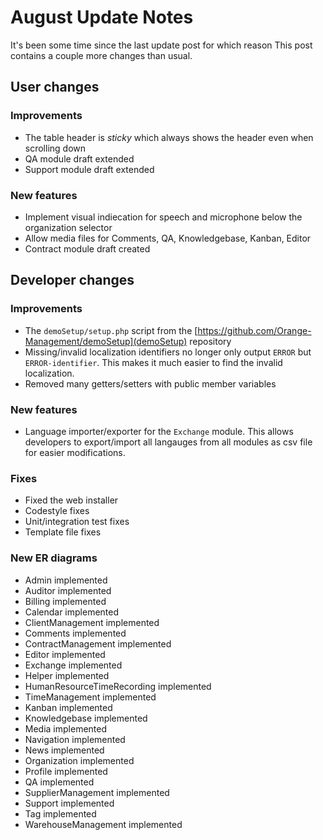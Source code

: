 # August Update Notes

It's been some time since the last update post for which reason This post contains a couple more changes than usual.

## User changes

### Improvements

* The table header is *sticky* which always shows the header even when scrolling down
* QA module draft extended
* Support module draft extended

### New features

* Implement visual indiecation for speech and microphone below the organization selector
* Allow media files for Comments, QA, Knowledgebase, Kanban, Editor
* Contract module draft created

## Developer changes

### Improvements

* The `demoSetup/setup.php` script from the [https://github.com/Orange-Management/demoSetup](demoSetup) repository
* Missing/invalid localization identifiers no longer only output `ERROR` but `ERROR-identifier`. This makes it much easier to find the invalid localization.
* Removed many getters/setters with public member variables

### New features

* Language importer/exporter for the `Exchange` module. This allows developers to export/import all langauges from all modules as csv file for easier modifications.

### Fixes

* Fixed the web installer
* Codestyle fixes
* Unit/integration test fixes
* Template file fixes

### New ER diagrams

* Admin implemented
* Auditor implemented
* Billing implemented
* Calendar implemented
* ClientManagement implemented
* Comments implemented
* ContractManagement implemented
* Editor implemented
* Exchange implemented
* Helper implemented
* HumanResourceTimeRecording implemented
* TimeManagement implemented
* Kanban implemented
* Knowledgebase implemented
* Media implemented
* Navigation implemented
* News implemented
* Organization implemented
* Profile implemented
* QA implemented
* SupplierManagement implemented
* Support implemented
* Tag implemented
* WarehouseManagement implemented
